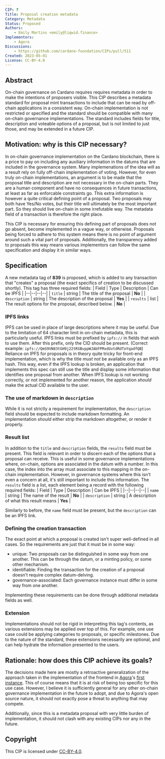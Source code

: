 ```yaml
---
CIP: ?
Title: Proposal creation metadata
Category: Metadata
Status: Proposed
Authors:
    - Emily Martins <emily@liqwid.finance>
Implementors:
    - Agora
Discussions:
    - https://github.com/cardano-foundation/CIPs/pull/511
Created: 2023-05-01
License: CC-BY-4.0
---
```


## Abstract
On-chain governance on Cardano requires requires metadata in order to make the intentions of proposers visible. This CIP describes a metadata standard for proposal mint transactions to include that can be read by off-chain applications in a consistent way. On-chain implementation is not restricted or specified and the standard should be compatible with many on-chain governance implementations. The standard includes fields for title, description and voteable options of a proposal, but is not limited to just those, and may be extended in a future CIP.

## Motivation: why is this CIP necessary?
In on-chain governance implementation on the Cardano blockchain, there is a price to pay on including any auxiliary information in the datums that are included in the governance system. Many implemenations of the idea will as a result rely on fully off-chain implementation of voting. However, for even truly on-chain implementations, an argument is to be made that the proposal title and description are not necessary in the on-chain parts. They are a human component and have no consequences in future transactions, at least as far as enforcable constraints go. This extra information is however a quite critical defining point of a proposal. Two proposals may both have Yes/No votes, but their title will ultimately be the most important part. So they should live on-chain in some irrefutable way. The metadata field of a transaction is therefore the right place.

This CIP is necessary for ensuring this defining part of proposals does not go absent, become implemented in a vague way, or otherwise. Proposals being forced to adhere to this system means there is no point of argument around such a vital part of proposals. Additionally, the transparency added to proposals this way means various implementors can follow the same specification and display it in similar ways.

## Specification

A new metadata tag of **839** is proposed, which is added to any transaction that "creates" a proposal (the exact specifics of creation to be discussed shortly). This tag has three required fields:
| Field | Type  | Description | Can be IPFS |
|--|--|--|--|
| `title` | string | The title of the proposal  | **No** |
| `description` | string | The description of the proposal | **Yes** |
| `results` | list | The result options for the proposal, described below. | **No** |

### IPFS links
IPFS can be used in place of large descriptions where it may be useful. Due to the limitation of 64 character limit in on-chain metadata, this is particularly useful. IPFS links must be prefixed by `ipfs://` in fields that wish to use them. After this prefix, only the CID should be present. (Correct example: `ipfs://QmS9VN83tGH9j22tRSBvppWJAbFPMxdUvtdRdToYqadfQB`) Reliance on IPFS for proposals is in theory quite tricky for front-end implementation, which is why the title *must not* be available only as an IPFS hash. This way, even if the IPFS lookup is broken, an application that implements this spec can still use the title and display some information that identifies one proposal from another. When IPFS lookup is not working correctly, or not implemented for another reason, the application *should* make the actual CID available to the user.

### The use of markdown in `description`

While it is not strictly a requirement for implementation, the `description` field should be expected to include markdown formatting. An implementation *should* either strip the markdown altogether, or render it properly.

### Result list
In addition to the `title` and `description` fields, the `results` field must be present. This field is relevant in order to discern each of the options that a proposal can receive. This is useful in some governance implementations where, on-chain, options are associated in the datum with a number. In this case, the index into the array must associate to this mapping in the on-chain implementation. However, in governance systems where this isn't even a concern at all, it's still important to include this information. The `results` field is a list, each element being a record with the following required fields:
| Field | Type  | Description | Can be IPFS |
|--|--|--|--|
| `name` | string | The name of the result  | **No** |
| `description` | string | A description of what this result means | **Yes** |

Similarly to before, the `name` field must be present, but the `description` can be an IPFS link.

### Defining the creation transaction

The exact point at which a proposal is created isn't super well-defined in all cases. So the requirements are just that it must be in some way:
- unique: Two proposals can be distinguished in some way from one another. This can be through the datum, or a minting policy, or some other mechanism.
- identifiable: Finding the transaction for the creation of a proposal doesn't require complex datum-delving.
- governance-associated: Each governance instance must differ in some way from one another.

Implementing these requirements can be done through additional metadata fields as well.

### Extension

Implementations should not be rigid in interpreting this tag's contents, as various extensions may be applied over top of this. For example, one use case could be applying categories to proposals, or specific milestones. Due to the nature of the standard, these extensions necessarily are optional, and can help hydrate the information presented to the users.

## Rationale: how does this CIP achieve its goals?

The decisions made here are mostly a retroactive generalization of the approach taken in the implementation of the frontend in [Agora]'s [first instance](https://app.liqwid.finance/governance). This of course means that it is at risk of being too specific for this use case. However, I believe it is sufficiently general for any other on-chain governance implementation in the future to adopt, and due to Agora's open source nature, it should not exactly pose a threat to anything that may compete.

Additionally, since this is a metadata proposal with very little burden of implementation, it should not clash with any existing CIPs nor any in the future.

[Agora]: https://github.com/Liqwid-Labs/agora/

## Copyright

This CIP is licensed under [CC-BY-4.0].

[CC-BY-4.0]: https://creativecommons.org/licenses/by/4.0/legalcode
